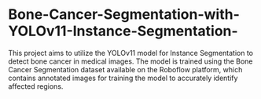 # Bone-Cancer-Segmentation-with-YOLOv11-Instance-Segmentation-
This project aims to utilize the YOLOv11 model for Instance Segmentation to detect bone cancer in medical images. The model is trained using the Bone Cancer Segmentation dataset available on the Roboflow platform, which contains annotated images for training the model to accurately identify affected regions.

